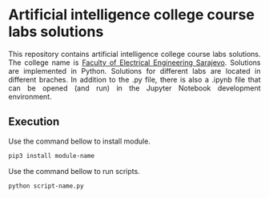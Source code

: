 # Artificial intelligence college course labs solutions

<p align="justify">
  This repository contains artificial intelligence college course labs solutions. The college name is <a href="https://www.etf.unsa.ba/" target="_blank">Faculty of     Electrical Engineering Sarajevo</a>. Solutions are implemented in Python. Solutions for different labs are located in different braches. In addition to the .py       file, there is also a .ipynb file that can be opened (and run) in the Jupyter Notebook development environment.
</p>

## Execution

Use the command bellow to install module.

```bash
pip3 install module-name
```

Use the command bellow to run scripts.

```bash
python script-name.py
```
